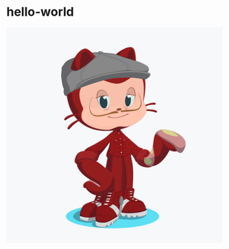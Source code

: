 # hello-world
![Ryan Parks Octocat](https://github.com/RyanParks96/hello-world/blob/master/octocat%20(1).png)
       
      
